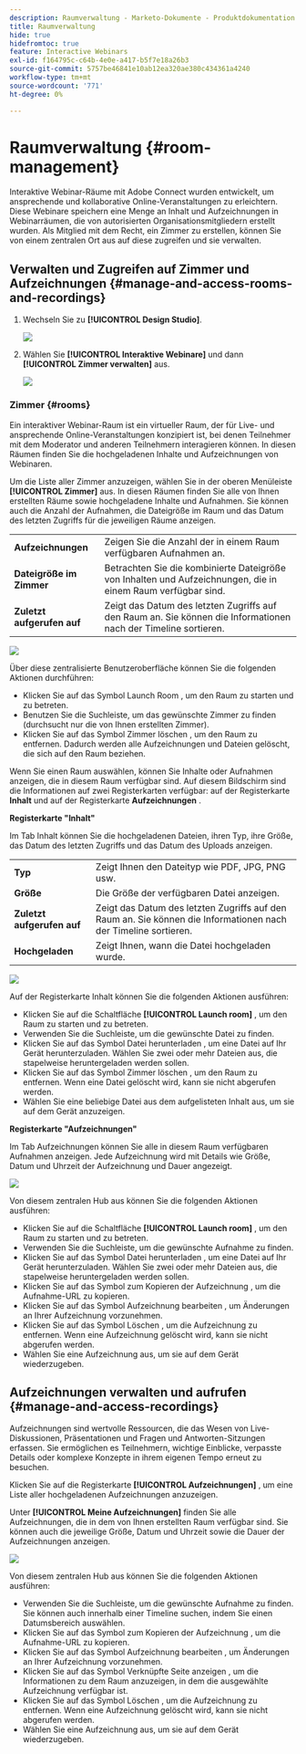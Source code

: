 ```yaml
---
description: Raumverwaltung - Marketo-Dokumente - Produktdokumentation
title: Raumverwaltung
hide: true
hidefromtoc: true
feature: Interactive Webinars
exl-id: f164795c-c64b-4e0e-a417-b5f7e18a26b3
source-git-commit: 5757be46841e10ab12ea320ae380c434361a4240
workflow-type: tm+mt
source-wordcount: '771'
ht-degree: 0%

---
```


# Raumverwaltung {#room-management}

Interaktive Webinar-Räume mit Adobe Connect wurden entwickelt, um ansprechende und kollaborative Online-Veranstaltungen zu erleichtern. Diese Webinare speichern eine Menge an Inhalt und Aufzeichnungen in Webinarräumen, die von autorisierten Organisationsmitgliedern erstellt wurden. Als Mitglied mit dem Recht, ein Zimmer zu erstellen, können Sie von einem zentralen Ort aus auf diese zugreifen und sie verwalten.

## Verwalten und Zugreifen auf Zimmer und Aufzeichnungen {#manage-and-access-rooms-and-recordings}

1. Wechseln Sie zu **[!UICONTROL Design Studio]**.

   ![](assets/room-management-1.png)

1. Wählen Sie **[!UICONTROL Interaktive Webinare]** und dann **[!UICONTROL Zimmer verwalten]** aus.

   ![](assets/room-management-2.png)

### Zimmer {#rooms}

Ein interaktiver Webinar-Raum ist ein virtueller Raum, der für Live- und ansprechende Online-Veranstaltungen konzipiert ist, bei denen Teilnehmer mit dem Moderator und anderen Teilnehmern interagieren können. In diesen Räumen finden Sie die hochgeladenen Inhalte und Aufzeichnungen von Webinaren.

Um die Liste aller Zimmer anzuzeigen, wählen Sie in der oberen Menüleiste **[!UICONTROL Zimmer]** aus. In diesen Räumen finden Sie alle von Ihnen erstellten Räume sowie hochgeladene Inhalte und Aufnahmen. Sie können auch die Anzahl der Aufnahmen, die Dateigröße im Raum und das Datum des letzten Zugriffs für die jeweiligen Räume anzeigen.

<table><tbody>
  <tr>
    <td><b>Aufzeichnungen</td>
    <td>Zeigen Sie die Anzahl der in einem Raum verfügbaren Aufnahmen an.</td>
  </tr>
  <tr>
    <td><b>Dateigröße im Zimmer</td>
    <td>Betrachten Sie die kombinierte Dateigröße von Inhalten und Aufzeichnungen, die in einem Raum verfügbar sind.</td>
  </tr>
  <tr>
    <td><b>Zuletzt aufgerufen auf</td>
    <td>Zeigt das Datum des letzten Zugriffs auf den Raum an. Sie können die Informationen nach der Timeline sortieren.</td>
  </tr>
</tbody>
</table>

![](assets/room-management-3.png)

Über diese zentralisierte Benutzeroberfläche können Sie die folgenden Aktionen durchführen:

* Klicken Sie auf das Symbol Launch Room , um den Raum zu starten und zu betreten.
* Benutzen Sie die Suchleiste, um das gewünschte Zimmer zu finden (durchsucht nur die von Ihnen erstellten Zimmer).
* Klicken Sie auf das Symbol Zimmer löschen , um den Raum zu entfernen. Dadurch werden alle Aufzeichnungen und Dateien gelöscht, die sich auf den Raum beziehen.

Wenn Sie einen Raum auswählen, können Sie Inhalte oder Aufnahmen anzeigen, die in diesem Raum verfügbar sind. Auf diesem Bildschirm sind die Informationen auf zwei Registerkarten verfügbar: auf der Registerkarte **Inhalt** und auf der Registerkarte **Aufzeichnungen** .

**Registerkarte &quot;Inhalt&quot;**

Im Tab Inhalt können Sie die hochgeladenen Dateien, ihren Typ, ihre Größe, das Datum des letzten Zugriffs und das Datum des Uploads anzeigen.

<table><tbody>
  <tr>
    <td><b>Typ</td>
    <td>Zeigt Ihnen den Dateityp wie PDF, JPG, PNG usw.</td>
  </tr>
  <tr>
    <td><b>Größe</td>
    <td>Die Größe der verfügbaren Datei anzeigen.</td>
  </tr>
  <tr>
    <td><b>Zuletzt aufgerufen auf</td>
    <td>Zeigt das Datum des letzten Zugriffs auf den Raum an. Sie können die Informationen nach der Timeline sortieren.</td>
  </tr>
  <tr>
    <td><b>Hochgeladen</td>
    <td>Zeigt Ihnen, wann die Datei hochgeladen wurde.</td>
  </tr>
</tbody>
</table>

![](assets/room-management-4.png)

Auf der Registerkarte Inhalt können Sie die folgenden Aktionen ausführen:

* Klicken Sie auf die Schaltfläche **[!UICONTROL Launch room]** , um den Raum zu starten und zu betreten.
* Verwenden Sie die Suchleiste, um die gewünschte Datei zu finden.
* Klicken Sie auf das Symbol Datei herunterladen , um eine Datei auf Ihr Gerät herunterzuladen. Wählen Sie zwei oder mehr Dateien aus, die stapelweise heruntergeladen werden sollen.
* Klicken Sie auf das Symbol Zimmer löschen , um den Raum zu entfernen. Wenn eine Datei gelöscht wird, kann sie nicht abgerufen werden.
* Wählen Sie eine beliebige Datei aus dem aufgelisteten Inhalt aus, um sie auf dem Gerät anzuzeigen.

**Registerkarte &quot;Aufzeichnungen&quot;**

Im Tab Aufzeichnungen können Sie alle in diesem Raum verfügbaren Aufnahmen anzeigen. Jede Aufzeichnung wird mit Details wie Größe, Datum und Uhrzeit der Aufzeichnung und Dauer angezeigt.

![](assets/room-management-5.png)

Von diesem zentralen Hub aus können Sie die folgenden Aktionen ausführen:

* Klicken Sie auf die Schaltfläche **[!UICONTROL Launch room]** , um den Raum zu starten und zu betreten.
* Verwenden Sie die Suchleiste, um die gewünschte Aufnahme zu finden.
* Klicken Sie auf das Symbol Datei herunterladen , um eine Datei auf Ihr Gerät herunterzuladen. Wählen Sie zwei oder mehr Dateien aus, die stapelweise heruntergeladen werden sollen.
* Klicken Sie auf das Symbol zum Kopieren der Aufzeichnung , um die Aufnahme-URL zu kopieren.
* Klicken Sie auf das Symbol Aufzeichnung bearbeiten , um Änderungen an Ihrer Aufzeichnung vorzunehmen.
* Klicken Sie auf das Symbol Löschen , um die Aufzeichnung zu entfernen. Wenn eine Aufzeichnung gelöscht wird, kann sie nicht abgerufen werden.
* Wählen Sie eine Aufzeichnung aus, um sie auf dem Gerät wiederzugeben.

## Aufzeichnungen verwalten und aufrufen {#manage-and-access-recordings}

Aufzeichnungen sind wertvolle Ressourcen, die das Wesen von Live-Diskussionen, Präsentationen und Fragen und Antworten-Sitzungen erfassen. Sie ermöglichen es Teilnehmern, wichtige Einblicke, verpasste Details oder komplexe Konzepte in ihrem eigenen Tempo erneut zu besuchen.

Klicken Sie auf die Registerkarte **[!UICONTROL Aufzeichnungen]** , um eine Liste aller hochgeladenen Aufzeichnungen anzuzeigen.

Unter **[!UICONTROL Meine Aufzeichnungen]** finden Sie alle Aufzeichnungen, die in dem von Ihnen erstellten Raum verfügbar sind. Sie können auch die jeweilige Größe, Datum und Uhrzeit sowie die Dauer der Aufzeichnungen anzeigen.

![](assets/room-management-6.png)

Von diesem zentralen Hub aus können Sie die folgenden Aktionen ausführen:

* Verwenden Sie die Suchleiste, um die gewünschte Aufnahme zu finden. Sie können auch innerhalb einer Timeline suchen, indem Sie einen Datumsbereich auswählen.
* Klicken Sie auf das Symbol zum Kopieren der Aufzeichnung , um die Aufnahme-URL zu kopieren.
* Klicken Sie auf das Symbol Aufzeichnung bearbeiten , um Änderungen an Ihrer Aufzeichnung vorzunehmen.
* Klicken Sie auf das Symbol Verknüpfte Seite anzeigen , um die Informationen zu dem Raum anzuzeigen, in dem die ausgewählte Aufzeichnung verfügbar ist.
* Klicken Sie auf das Symbol Löschen , um die Aufzeichnung zu entfernen. Wenn eine Aufzeichnung gelöscht wird, kann sie nicht abgerufen werden.
* Wählen Sie eine Aufzeichnung aus, um sie auf dem Gerät wiederzugeben.
